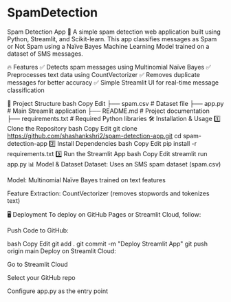 # SpamDetection


Spam Detection App 🚀
A simple spam detection web application built using Python, Streamlit, and Scikit-learn. This app classifies messages as Spam or Not Spam using a Naïve Bayes Machine Learning Model trained on a dataset of SMS messages.

🔥 Features
✅ Detects spam messages using Multinomial Naïve Bayes
✅ Preprocesses text data using CountVectorizer
✅ Removes duplicate messages for better accuracy
✅ Simple Streamlit UI for real-time message classification

📂 Project Structure
bash
Copy
Edit
├── spam.csv                  # Dataset file
├── app.py                     # Main Streamlit application
├── README.md                  # Project documentation
├── requirements.txt            # Required Python libraries
🛠️ Installation & Usage
1️⃣ Clone the Repository
bash
Copy
Edit
git clone https://github.com/shashankshri2/spam-detection-app.git
cd spam-detection-app
2️⃣ Install Dependencies
bash
Copy
Edit
pip install -r requirements.txt
3️⃣ Run the Streamlit App
bash
Copy
Edit
streamlit run app.py
📊 Model & Dataset
Dataset: Uses an SMS spam dataset (spam.csv)

Model: Multinomial Naïve Bayes trained on text features

Feature Extraction: CountVectorizer (removes stopwords and tokenizes text)

🖥️ Deployment
To deploy on GitHub Pages or Streamlit Cloud, follow:

Push Code to GitHub:

bash
Copy
Edit
git add .
git commit -m "Deploy Streamlit App"
git push origin main
Deploy on Streamlit Cloud:

Go to Streamlit Cloud

Select your GitHub repo

Configure app.py as the entry point
